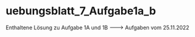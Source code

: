 # uebungsblatt_7_Aufgabe1a_b
Enthaltene Lösung zu Aufgabe 1A und 1B
    ---> Aufgaben vom 25.11.2022
